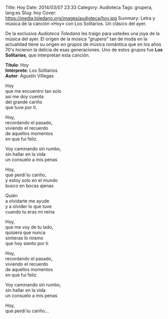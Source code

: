 Title: Hoy
Date: 2014/03/07 23:33
Category: Audioteca
Tags: grupera, lang:es
Slug: hoy
Cover: https://media.toledano.org/images/audioteca/hoy.jpg
Summary: Letra y música de la canción «Hoy» con Los Solitarios. Un clásico del ayer.

De la exclusiva _Audioteca Toledana_ les traigo para ustedes una joya de la música del ayer. El origen de la música _"grupera"_ tan de moda en la actualidad tiene su origen en grupos de música romántica que en los años 70's hicieron la delicia de esas generaciones. Uno de estos grupos fue __Los Solitarios__, que interpretan esta canción. 

__Título__: Hoy    
__Intérprete__: Los Solitarios  
__Autor__: Agustín Villegas

<div id="player"></div>
<script type="text/javascript">
  var songlist = new Array(1);
  songlist[0] = new Object();
  songlist[0].mp3 = "https://media.toledano.org/audioteca/hoy.mp3";
  songlist[0].ogg = "https://media.toledano.org/audioteca/hoy.ogg"
  songlist[0].title = "Hoy";
  songlist[0].cover = "https:///media.toledano.org/audioteca/hoy.jpg";
  songlist[0].artist = "Los Solitarios";
</script>

> 
Hoy   
que me encuentro tan solo  
así me doy cuenta  
del grande cariño  
que tuve por tí.  
>
Hoy,  
recordando el pasado,  
viviendo el recuerdo  
de aquellos momentos  
en que fui feliz.  
>  
Voy caminando sin rumbo,  
sin hallar en la vida  
un consuelo a mis penas  
>  
Hoy,  
que perdí tu cariño,  
y estoy solo en el mundo  
busco en bocas ajenas  
>    
Quién  
a olvidarte me ayude  
y a olvider lo que tuve  
cuando tu eras mi reina  
>  
Hoy,  
que me voy de tu lado,  
quisiera que nunca  
sintieras lo mismo  
que hoy siento por ti  
>  
Hoy,  
recordando el pasado,  
viviendo el recuerdo  
de aquellos momentos  
en que fui feliz  
>  
Voy caminando sin rumbo,  
sin hallar en la vida  
un consuelo a mis penas  
>  
Hoy,  
que perdí tu cariño...  
